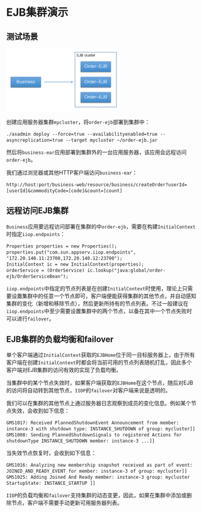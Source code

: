 # EJB集群演示

## 测试场景

<img src="./src/main/resources/ejb-cluster.png" width = "60%"  alt="ejb-cluster"/>

创建应用服务器集群`mycluster`，将`order-ejb`部署到集群中：

```
./asadmin deploy --force=true --availabilityenabled=true --asyncreplication=true --target mycluster ~/order-ejb.jar
```

然后将`business-ear`应用部署到集群外的一台应用服务器，该应用会远程访问`order-ejb`。

我们通过浏览器或其他HTTP客户端访问`business-ear`：

```
http://host:port/business-web/resource/business/createOrder?userId=[userId]&commodityCode=[code]&count=[count]
```

## 远程访问EJB集群

`Business`应用要远程访问部署在集群的中`order-ejb`，需要在构建`InitialContext`时指定`iiop.endpoints`：

```
Properties properties = new Properties();
properties.put("com.sun.appserv.iiop.endpoints", "172.20.140.11:23700,172.20.140.12:23700");
InitialContext ic = new InitialContext(properties);
orderService = (OrderService) ic.lookup("java:global/order-ejb/OrderServiceBean");
```

`iiop.endpoints`中指定的节点列表是在创建`InitialContext`时使用，理论上只需要设置集群中的任意一个节点即可，客户端便能获得集群的其他节点，并自动感知集群的变化（新增和移除节点），然后更新所持有的节点列表。不过一般建议在`iiop.endpoints`中至少需要设置集群中的两个节点，以备在其中一个节点失败时可以进行`failover`。

## EJB集群的负载均衡和failover

单个客户端通过`InitialContext`获取的`EJBHome`位于同一目标服务器上，由于所有客户端在创建`InitialContext`时都会将当前可用的节点列表随机打乱，因此多个客户端对EJB集群的访问有效的实现了负载均衡。

当集群中的某个节点失效时，如果客户端获取的`EJBHome`在这个节点，随后对EJB的访问将自动转到其他节点，`IIOP`的`failover`对客户端来说是透明的。

我们可以在集群的其他节点上通过服务器日志观察到成员的变化信息。例如某个节点失效，会收到如下信息：

```
GMS1017: Received PlannedShutdownEvent Announcement from member: instance-3 with shutdown type: INSTANCE_SHUTDOWN of group: mycluster]]
GMS1008: Sending PlannedShutdownSignals to registered Actions for shutdownType INSTANCE_SHUTDOWN member: instance-3 ...]]
```

当失效节点恢复时，会收到如下信息：

```
GMS1016: Analyzing new membership snapshot received as part of event: JOINED_AND_READY_EVENT for member: instance-3 of group: mycluster]]
GMS1025: Adding Joined And Ready member: instance-3 group: mycluster StartupState: INSTANCE_STARTUP ]]
```

`IIOP`的负载均衡和`failover`支持集群的动态变更，因此，如果在集群中添加或删除节点，客户端不需要手动更新可用服务器列表。